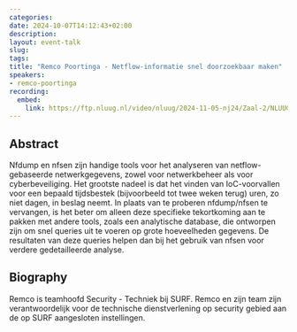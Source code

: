 ```yaml
---
categories:
date: 2024-10-07T14:12:43+02:00
description:
layout: event-talk
slug:
tags:
title: "Remco Poortinga - Netflow-informatie snel doorzoekbaar maken"
speakers:
- remco-poortinga
recording:
  embed:
    link: https://ftp.nluug.nl/video/nluug/2024-11-05-nj24/Zaal-2/NLUUG-NJ24-RemcoPoortinga-NetflowInformatieDoorzoekbaarMaken.mkv
---
```


## Abstract

Nfdump en nfsen zijn handige tools voor het analyseren van netflow-gebaseerde netwerkgegevens, zowel voor netwerkbeheer als voor cyberbeveiliging. Het grootste nadeel is dat het vinden van IoC-voorvallen voor een bepaald tijdsbestek (bijvoorbeeld tot twee weken terug) uren, zo niet dagen, in beslag neemt. In plaats van te proberen nfdump/nfsen te vervangen, is het beter om alleen deze specifieke tekortkoming aan te pakken met andere tools, zoals een analytische database, die ontworpen zijn om snel queries uit te voeren op grote hoeveelheden gegevens. De resultaten van deze queries helpen dan bij het gebruik van nfsen voor verdere gedetailleerde analyse.

## Biography

Remco is teamhoofd Security - Techniek bij SURF. Remco en zijn team zijn verantwoordelijk voor de technische dienstverlening op security gebied aan de op SURF aangesloten instellingen.
